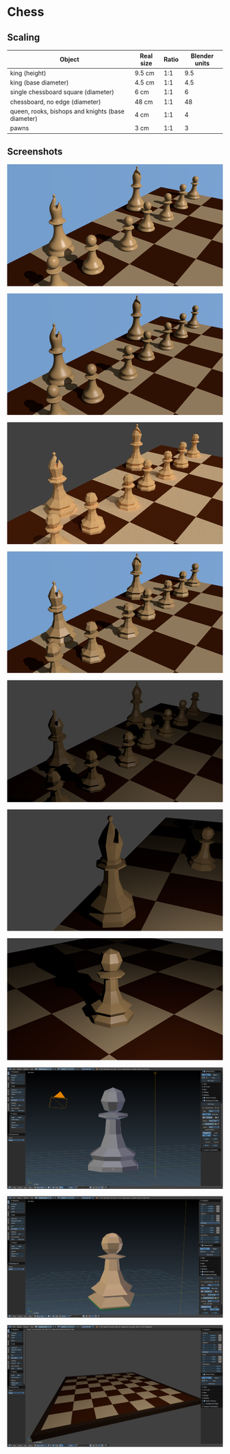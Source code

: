 # Chess

## Scaling

| Object | Real size | Ratio | Blender units |
| --- | --- | --- | --- |
| king (height) | 9.5 cm | 1:1 | 9.5 |
| king (base diameter) | 4.5 cm | 1:1 | 4.5 |
| single chessboard square (diameter) | 6 cm | 1:1 | 6 |
| chessboard, no edge (diameter) | 48 cm | 1:1 | 48 |
| queen, rooks, bishops and knights (base diameter) | 4 cm | 1:1 | 4 |
| pawns | 3 cm | 1:1 | 3 |

## Screenshots

![high poly with subsurface division modifier, custom material diffuse and specular](./screenshots/chessboard-with-bishop-and-pawn-render-v6.png)

![high poly with subsurface division modifier](./screenshots/chessboard-with-bishop-and-pawn-render-v5.png)

![two bishops and eight pawns with lighting, cycles render](./screenshots/chessboard-with-bishop-and-pawn-render-v4.png)

![two bishops and eight pawns with lighting, blender render](./screenshots/chessboard-with-bishop-and-pawn-render-v3.png)

![two bishops and eight pawns](./screenshots/two-bishops-and-eight-pawns.png)

![bishop and pawn render in scene](./screenshots/chessboard-with-bishop-and-pawn-render-v2.png)

![low poly pawn render in scene](./screenshots/pawn-render.png)

![low poly pawn](./screenshots/low-poly-pawn.png)

![pawn](./screenshots/pawn.png)

![draft chessboard](./screenshots/chessboard.png)

